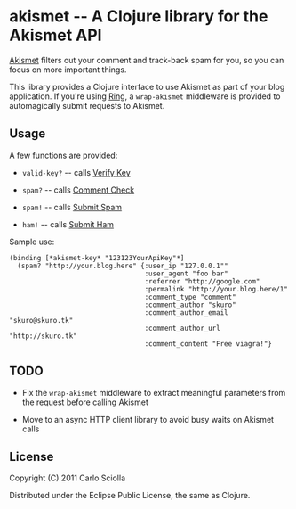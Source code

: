 # akismet -- A Clojure library for the Akismet API

[Akismet](http://akismet.com/) filters out your comment and track-back spam for you, so you can focus on more important things.

This library provides a Clojure interface to use Akismet as part of your blog application. If you're using [Ring](https://github.com/mmcgrana/ring), a `wrap-akismet` middleware is provided to automagically submit requests to Akismet.

## Usage

A few functions are provided:

- `valid-key?` -- calls [Verify Key](http://akismet.com/development/api/#verify-key)

- `spam?` -- calls [Comment Check](http://akismet.com/development/api/#comment-check)

- `spam!` -- calls [Submit Spam](http://akismet.com/development/api/#submit-spam)

- `ham!` -- calls [Submit Ham](http://akismet.com/development/api/#submit-ham)

Sample use:

    (binding [*akismet-key* "123123YourApiKey"*]
      (spam? "http://your.blog.here" {:user_ip "127.0.0.1""
                                      :user_agent "foo bar"
                                      :referrer "http://google.com"
                                      :permalink "http://your.blog.here/1"
                                      :comment_type "comment"
                                      :comment_author "skuro"
                                      :comment_author_email "skuro@skuro.tk"
                                      :comment_author_url "http://skuro.tk"
                                      :comment_content "Free viagra!"}

## TODO

- Fix the `wrap-akismet` middleware to extract meaningful parameters from the request before calling Akismet

- Move to an async HTTP client library to avoid busy waits on Akismet calls

## License

Copyright (C) 2011 Carlo Sciolla

Distributed under the Eclipse Public License, the same as Clojure.
